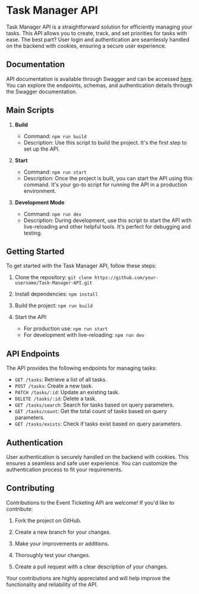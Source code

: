 # Task Manager API

Task Manager API is a straightforward solution for efficiently managing your tasks. This API allows you to create, track, and set priorities for tasks with ease. The best part? User login and authentication are seamlessly handled on the backend with cookies, ensuring a secure user experience.

## Documentation

API documentation is available through Swagger and can be accessed [here](https://task-manager-ivkj.onrender.com/docs). You can explore the endpoints, schemas, and authentication details through the Swagger documentation.

## Main Scripts

1. **Build**

   - Command: `npm run build`
   - Description: Use this script to build the project. It's the first step to set up the API.

2. **Start**

   - Command: `npm run start`
   - Description: Once the project is built, you can start the API using this command. It's your go-to script for running the API in a production environment.

3. **Development Mode**
   - Command: `npm run dev`
   - Description: During development, use this script to start the API with live-reloading and other helpful tools. It's perfect for debugging and testing.

## Getting Started

To get started with the Task Manager API, follow these steps:

1. Clone the repository: `git clone https://github.com/your-username/Task-Manager-API.git`

2. Install dependencies: `npm install`

3. Build the project: `npm run build`

4. Start the API:
   - For production use: `npm run start`
   - For development with live-reloading: `npm run dev`

## API Endpoints

The API provides the following endpoints for managing tasks:

- `GET /tasks`: Retrieve a list of all tasks.
- `POST /tasks`: Create a new task.
- `PATCH /tasks/:id`: Update an existing task.
- `DELETE /tasks/:id`: Delete a task.
- `GET /tasks/search`: Search for tasks based on query parameters.
- `GET /tasks/count`: Get the total count of tasks based on query parameters.
- `GET /tasks/exists`: Check if tasks exist based on query parameters.

## Authentication

User authentication is securely handled on the backend with cookies. This ensures a seamless and safe user experience. You can customize the authentication process to fit your requirements.

## Contributing

Contributions to the Event Ticketing API are welcome! If you'd like to contribute:

1. Fork the project on GitHub.

2. Create a new branch for your changes.

3. Make your improvements or additions.

4. Thoroughly test your changes.

5. Create a pull request with a clear description of your changes.

Your contributions are highly appreciated and will help improve the functionality and reliability of the API.